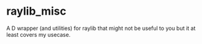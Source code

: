 # raylib_misc
A D wrapper (and utilities) for raylib that might not be useful to you but it at least covers my usecase.
